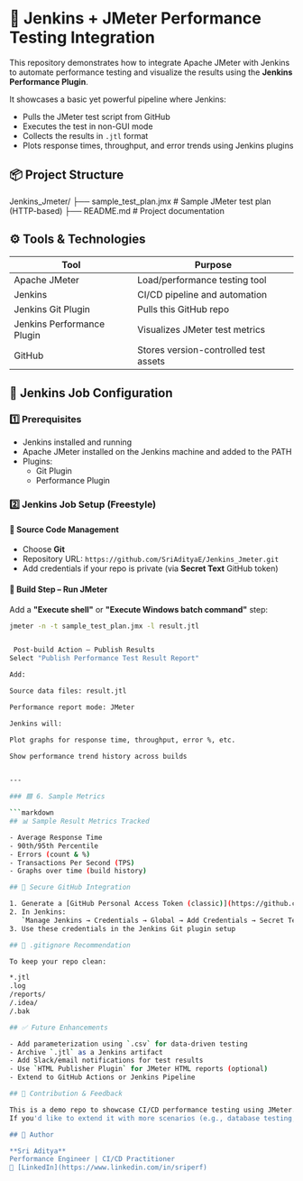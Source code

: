 # 🧪 Jenkins + JMeter Performance Testing Integration

This repository demonstrates how to integrate Apache JMeter with Jenkins to automate performance testing and visualize the results using the **Jenkins Performance Plugin**.

It showcases a basic yet powerful pipeline where Jenkins:
- Pulls the JMeter test script from GitHub
- Executes the test in non-GUI mode
- Collects the results in `.jtl` format
- Plots response times, throughput, and error trends using Jenkins plugins

## 📦 Project Structure

Jenkins_Jmeter/
├── sample_test_plan.jmx # Sample JMeter test plan (HTTP-based)
├── README.md # Project documentation

## ⚙️ Tools & Technologies

| Tool                     | Purpose                                  |
|--------------------------|-------------------------------------------|
| Apache JMeter            | Load/performance testing tool             |
| Jenkins                  | CI/CD pipeline and automation             |
| Jenkins Git Plugin       | Pulls this GitHub repo                    |
| Jenkins Performance Plugin | Visualizes JMeter test metrics         |
| GitHub                   | Stores version-controlled test assets     |



## 🚀 Jenkins Job Configuration

### 1️⃣ Prerequisites
- Jenkins installed and running
- Apache JMeter installed on the Jenkins machine and added to the PATH
- Plugins:
  - Git Plugin
  - Performance Plugin


### 2️⃣ Jenkins Job Setup (Freestyle)

#### 🔹 Source Code Management
- Choose **Git**
- Repository URL: `https://github.com/SriAdityaE/Jenkins_Jmeter.git`
- Add credentials if your repo is private (via **Secret Text** GitHub token)

#### 🔹 Build Step – Run JMeter
Add a **"Execute shell"** or **"Execute Windows batch command"** step:
```bash
jmeter -n -t sample_test_plan.jmx -l result.jtl


 Post-build Action – Publish Results
Select "Publish Performance Test Result Report"

Add:

Source data files: result.jtl

Performance report mode: JMeter

Jenkins will:

Plot graphs for response time, throughput, error %, etc.

Show performance trend history across builds


---

### 🟦 6. Sample Metrics

```markdown
## 📊 Sample Result Metrics Tracked

- Average Response Time
- 90th/95th Percentile
- Errors (count & %)
- Transactions Per Second (TPS)
- Graphs over time (build history)

## 🔐 Secure GitHub Integration

1. Generate a [GitHub Personal Access Token (classic)](https://github.com/settings/tokens)
2. In Jenkins:  
   `Manage Jenkins → Credentials → Global → Add Credentials → Secret Text`
3. Use these credentials in the Jenkins Git plugin setup

## 📄 .gitignore Recommendation

To keep your repo clean:

*.jtl
.log
/reports/
/.idea/
/.bak

## ✅ Future Enhancements

- Add parameterization using `.csv` for data-driven testing
- Archive `.jtl` as a Jenkins artifact
- Add Slack/email notifications for test results
- Use `HTML Publisher Plugin` for JMeter HTML reports (optional)
- Extend to GitHub Actions or Jenkins Pipeline

## 🙌 Contribution & Feedback

This is a demo repo to showcase CI/CD performance testing using JMeter.  
If you'd like to extend it with more scenarios (e.g., database testing, login flows), feel free to fork or raise a PR!

## 🧠 Author

**Sri Aditya**  
Performance Engineer | CI/CD Practitioner  
📌 [LinkedIn](https://www.linkedin.com/in/sriperf) 
